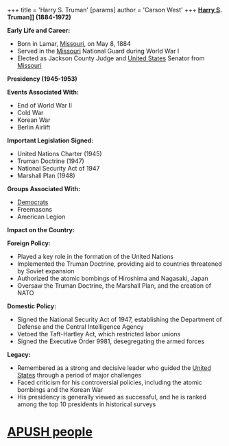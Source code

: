 +++
 title = 'Harry S. Truman'
[params]
	author = 'Carson West'
+++
**[Harry S](./../harry-s/). Truman]] (1884-1972)**

**Early Life and Career:**
* Born in Lamar, [Missouri](./../missouri/), on May 8, 1884
* Served in the [Missouri](./../missouri/) National Guard during World War I
* Elected as Jackson County Judge and [United States](./../united-states/) Senator from [Missouri](./../missouri/)

**Presidency (1945-1953)**

**Events Associated With:**
* End of World War II
* Cold War
* Korean War
* Berlin Airlift

**Important Legislation Signed:**
* United Nations Charter (1945)
* Truman Doctrine (1947)
* National Security Act of 1947
* Marshall Plan (1948)

**Groups Associated With:**
* [Democrats](./../democrats/)
* Freemasons
* American Legion

**Impact on the Country:**

**Foreign Policy:**
* Played a key role in the formation of the United Nations
* Implemented the Truman Doctrine, providing aid to countries threatened by Soviet expansion
* Authorized the atomic bombings of Hiroshima and Nagasaki, Japan
* Oversaw the Truman Doctrine, the Marshall Plan, and the creation of NATO

**Domestic Policy:**
* Signed the National Security Act of 1947, establishing the Department of Defense and the Central Intelligence Agency
* Vetoed the Taft-Hartley Act, which restricted labor unions
* Signed the Executive Order 9981, desegregating the armed forces

**Legacy:**
* Remembered as a strong and decisive leader who guided the [United States](./../united-states/) through a period of major challenges
* Faced criticism for his controversial policies, including the atomic bombings and the Korean War
* His presidency is generally viewed as successful, and he is ranked among the top 10 presidents in historical surveys
# [APUSH people](./../apush-people/)